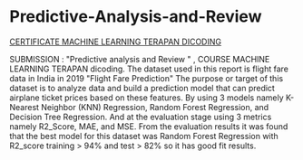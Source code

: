 # Predictive-Analysis-and-Review

[CERTIFICATE MACHINE LEARNING TERAPAN DICODING](https://www.dicoding.com/certificates/4EXG9J669ZRL)

SUBMISSION : "Predictive analysis and Review " , COURSE MACHINE LEARNING TERAPAN dicoding.
The dataset used in this report is flight fare data in India in 2019 "Flight Fare Prediction" The purpose or target of this dataset is to analyze data and build a prediction model that can predict airplane ticket prices based on these features. By using 3 models namely K-Nearest Neighbor (KNN) Regression, Random Forest Regression, and Decision Tree Regression. And at the evaluation stage using 3 metrics namely R2_Score, MAE, and MSE. From the evaluation results it was found that the best model for this dataset was Random Forest Regression with R2_score training > 94% and test > 82% so it has good fit results.


